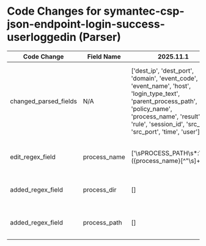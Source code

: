 # Code Changes for symantec-csp-json-endpoint-login-success-userloggedin (Parser)

| Code Change | Field Name | 2025.11.1 | 2025.12.1 |
|-------------|------------|-----------|------------|
| changed_parsed_fields | N/A | ['dest_ip', 'dest_port', 'domain', 'event_code', 'event_name', 'host', 'login_type_text', 'parent_process_path', 'policy_name', 'process_name', 'result', 'rule', 'session_id', 'src_ip', 'src_port', 'time', 'user'] | ['dest_ip', 'dest_port', 'domain', 'event_code', 'event_name', 'host', 'login_type_text', 'parent_process_path', 'policy_name', 'process_dir', 'process_name', 'process_path', 'result', 'rule', 'session_id', 'src_ip', 'src_port', 'time', 'user'] |
| edit_regex_field | process_name | ['\sPROCESS_PATH\s*:\s*"+({process_name}[^"\s]+)'] | ['\sPROCESS_PATH\s*:\s*"+({process_path}({process_dir}[^"]*[\\\/]+)?({process_name}[^":]+?))"'] |
| added_regex_field | process_dir | [] | ['\sPROCESS_PATH\s*:\s*"+({process_path}({process_dir}[^"]*[\\\/]+)?({process_name}[^":]+?))"'] |
| added_regex_field | process_path | [] | ['\sPROCESS_PATH\s*:\s*"+({process_path}({process_dir}[^"]*[\\\/]+)?({process_name}[^":]+?))"'] |